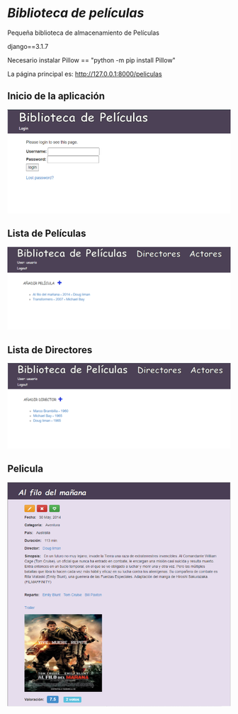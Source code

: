 # _Biblioteca de películas_
Pequeña biblioteca de almacenamiento de Películas

django==3.1.7

Necesario instalar Pillow == "python -m pip install Pillow"

La página principal es: http://127.0.0.1:8000/peliculas

## Inicio de la aplicación
![ScreemShot](https://raw.githubusercontent.com/AlbertoMaciasGutierrez/biblioteca/main/img/InicioSesión.png)

## Lista de Películas
![ScreemShot](https://raw.githubusercontent.com/AlbertoMaciasGutierrez/biblioteca/main/img/ListaPeliculas.PNG)

## Lista de Directores
![ScreemShot](https://raw.githubusercontent.com/AlbertoMaciasGutierrez/biblioteca/main/img/ListaDirectores.PNG)

## Pelicula
![ScreemShot](https://raw.githubusercontent.com/AlbertoMaciasGutierrez/biblioteca/main/img/Pelicula.png)




